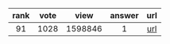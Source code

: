 
| rank | vote | view | answer | url |
|:-:|:-:|:-:|:-:|:-:|
|91|1028|1598846|1| [url](http://stackoverflow.com/questions/81584/what-ide-to-use-for-python) |
